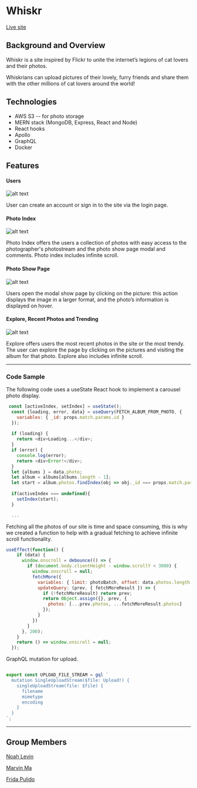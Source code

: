 # Whiskr

[Live site ](http://whiskr.herokuapp.com)

## Background and Overview

Whiskr is a site inspired by Flickr to unite the internet’s legions of cat lovers and their photos. 

Whiskrians can upload pictures of their lovely, furry friends and share them with the other millions of cat lovers around the world!

## Technologies 
 * AWS S3 -- for photo storage
 * MERN stack (MongoDB, Express, React and Node)
 * React hooks 
 * Apollo
 * GraphQL
 * Docker

## Features

#### Users

![alt text](https://i.imgur.com/jtT4MbB.png)

User can create an account or sign in to the site via the login page. 

#### Photo Index
![alt text](https://i.imgur.com/7t7k6Dt.png)

Photo Index offers  the users  a collection of photos with easy access to the photographer's photostream and the photo show page modal and comments. Photo index includes infinite scroll.

#### Photo Show Page
![alt text](https://i.imgur.com/DNWry13.png)

Users open the modal show page by clicking on the picture: this action displays  the image in a larger format, and the photo’s information is displayed on hover.


#### Explore, Recent Photos and Trending

![alt text](https://i.imgur.com/9c3bhtF.png)

Explore offers users the most recent photos in the site or  the most trendy. The user can explore the page by clicking on the pictures and visiting the album for that photo.	Explore also includes infinite scroll.


--------------
### Code Sample

The following code uses a useState React hook to implement a carousel photo display.
```javascript
 const [activeIndex, setIndex] = useState();
  const {loading, error, data} = useQuery(FETCH_ALBUM_FROM_PHOTO, {
    variables: { _id: props.match.params.id }
  });
  
  if (loading) {
    return <div>Loading...</div>;
  }
  if (error) {
    console.log(error);
    return <div>Error!</div>;
  }
  let {albums } = data.photo;
  let album = albums[albums.length - 1];
  let start = album.photos.findIndex(obj => obj._id === props.match.params.id);
  
  if(activeIndex === undefined){
    setIndex(start);
  }

  ...
```
<!-- Add more information -->
Fetching all the photos of our site is time and space consuming, this is why we created a function to help with a gradual fetching to achieve infinite scroll functionality.
```javascript
useEffect(function() {
    if (data) {
      window.onscroll = debounce(() => {
        if (document.body.clientHeight - window.scrollY < 3000) {
          window.onscroll = null;
          fetchMore({
            variables: { limit: photoBatch, offset: data.photos.length },
            updateQuery: (prev, { fetchMoreResult }) => {
              if (!fetchMoreResult) return prev;
              return Object.assign({}, prev, {
                photos: [...prev.photos, ...fetchMoreResult.photos]
              });
            }
          })
        }
      }, 200);
    }
    return () => window.onscroll = null;
  });
```
<!-- Add more information about Upload -->
 GraphQL mutation for upload. 
```javascript

export const UPLOAD_FILE_STREAM = gql `
  mutation SingleUploadStream($file: Upload!) {
    singleUploadStream(file: $file) {
      filename
      mimetype
      encoding
    }
  }
`;
```


--------------

## Group Members

[Noah Levin](https://github.com/nllevin)

[Marvin Ma](https://github.com/yma010)

[Frida Pulido](https://github.com/FridaPolished)
